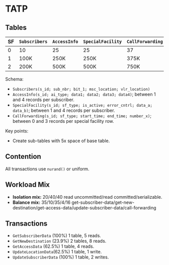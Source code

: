 # TATP #

## Tables ##

| SF | `Subscribers` | `AccessInfo` | `SpecialFacility` | `CallForwarding` |
|----|---------------|--------------|-------------------|------------------|
| 0  | 10            | 25           | 25                | 37               |
| 1  | 100K          | 250K         | 250K              | 375K             |
| 2  | 200K          | 500K         | 500K              | 750K             |

Schema:
- `Subscribers(s_id; sub_nbr; bit_1; msc_location; vlr_location)`
- `AccessInfo(s_id; ai_type; data1; data2; data3; data4)`; between 1 and 4 records per subscriber.
- `SpecialFacility(s_id; sf_type; is_active; error_cntrl; data_a; data_b)`;  between 1 and 4 records per subscriber.
- `CallForwarding(s_id; sf_type; start_time; end_time; number_x)`; between 0 and 3 records per special facility row.

Key points:
- Create sub-tables with 5x space of base table.

## Contention ##

All transactions use `nurand()` or uniform.

## Workload Mix ##

- **Isolation mix:** 20/40/40 read uncommitted/read committed/serializable.
- **Balance mix:** 35/10/35/4/16 get-subscriber-data/get-new-destination/get-access-data/update-subscriber-data/call-forwarding

## Transactions ##

- `GetSubscriberData` (100%) 1 table, 5 reads.
- `GetNewDestination` (23.9%) 2 tables, 8 reads.
- `GetAccessData` (62.5%) 1 table, 4 reads.
- `UpdateLocationData`(62.5%) 1 table, 1 write.
- `UpdateSubscriberData` (100%) 1 table, 2 writes.
